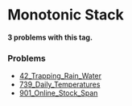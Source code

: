 # Monotonic Stack

**3 problems with this tag.**

### Problems

- [42_Trapping_Rain_Water](../../Problems/42_Trapping_Rain_Water.py)
- [739_Daily_Temperatures](../../Problems/739_Daily_Temperatures.py)
- [901_Online_Stock_Span](../../Problems/901_Online_Stock_Span.py)
